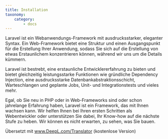 ```yaml
---
title: Installation
taxonomy:
    category:
        - docs
---
```


Laravel ist ein Webanwendungs-Framework mit ausdrucksstarker, eleganter Syntax. Ein Web-Framework bietet eine Struktur und einen Ausgangspunkt für die Erstellung Ihrer Anwendung, sodass Sie sich auf die Erstellung von etwas Erstaunlichem konzentrieren können, während wir uns um die Details kümmern.

Laravel ist bestrebt, eine erstaunliche Entwicklererfahrung zu bieten und bietet gleichzeitig leistungsstarke Funktionen wie gründliche Dependency Injection, eine ausdrucksstarke Datenbankabstraktionsschicht, Warteschlangen und geplante Jobs, Unit- und Integrationstests und vieles mehr.

Egal, ob Sie neu in PHP oder in Web-Frameworks sind oder schon jahrelange Erfahrung haben, Laravel ist ein Framework, das mit Ihnen wachsen kann. Wir helfen Ihnen bei Ihren ersten Schritten als Webentwickler oder unterstützen Sie dabei, Ihr Know-how auf die nächste Stufe zu heben. Wir können es nicht erwarten, zu sehen, was Sie bauen.

Übersetzt mit www.DeepL.com/Translator (kostenlose Version)